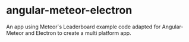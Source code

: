 # angular-meteor-electron
An app using Meteor`s Leaderboard example code adapted for Angular-Meteor and Electron to create a multi platform app.
